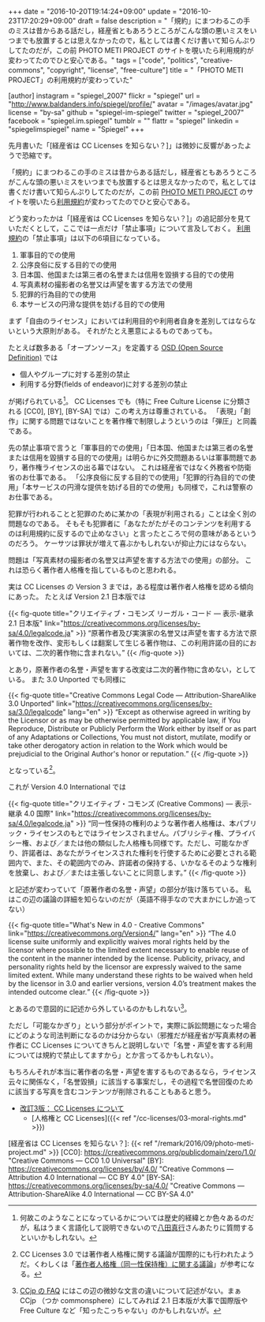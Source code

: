 +++
date = "2016-10-20T19:14:24+09:00"
update = "2016-10-23T17:20:29+09:00"
draft = false
description = "「規約」にまつわるこの手のミスは昔からある話だし，経産省ともあろうところがこんな頭の悪いミスをいつまでも放置するとは思えなかったので，私としては書くだけ書いて知らんぷりしてたのだが，この前 PHOTO METI PROJECT のサイトを覗いたら利用規約が変わってたのでひと安心である。"
tags = ["code", "politics", "creative-commons", "copyright", "license", "free-culture"]
title = "「PHOTO METI PROJECT」の利用規約が変わっていた"

[author]
  instagram = "spiegel_2007"
  flickr = "spiegel"
  url = "http://www.baldanders.info/spiegel/profile/"
  avatar = "/images/avatar.jpg"
  license = "by-sa"
  github = "spiegel-im-spiegel"
  twitter = "spiegel_2007"
  facebook = "spiegel.im.spiegel"
  tumblr = ""
  flattr = "spiegel"
  linkedin = "spiegelimspiegel"
  name = "Spiegel"
+++

先月書いた「[経産省は CC Licenses を知らない？]」は微妙に反響があったようで恐縮です。

「規約」にまつわるこの手のミスは昔からある話だし，経産省ともあろうところがこんな頭の悪いミスをいつまでも放置するとは思えなかったので，私としては書くだけ書いて知らんぷりしてたのだが，この前 [PHOTO METI PROJECT] のサイトを覗いたら[利用規約]が変わってたのでひと安心である。

どう変わったかは「[経産省は CC Licenses を知らない？]」の追記部分を見ていただくとして，ここでは一点だけ「禁止事項」について言及しておく。
[利用規約]の「禁止事項」は以下の6項目になっている。

1. 軍事目的での使用
2. 公序良俗に反する目的での使用
3. 日本国、他国または第三者の名誉または信用を毀損する目的での使用
4. 写真素材の撮影者の名誉又は声望を害する方法での使用
5. 犯罪的行為目的での使用
6. 本サービスの円滑な提供を妨げる目的での使用

まず「自由のライセンス」においては利用目的や利用者自身を差別してはならないという大原則がある。
それがたとえ悪意によるものであっても。

たとえば数多ある「オープンソース」を定義する [OSD (Open Source Definition)](http://www.opensource.jp/osd/osd-japanese.html "The Open Source Initiative: オープンソースの定義 日本語") では

- 個人やグループに対する差別の禁止
- 利用する分野(fields of endeavor)に対する差別の禁止

が掲げられている[^osd]。
CC Licenses でも（特に Free Culture License に分類される [CC0], [BY], [BY-SA] では）この考え方は尊重されている。
「表現」「創作」に関する問題ではないことを著作権で制限しようというのは「弾圧」と同義である。

[^osd]: 何故このようなことになっているかについては歴史的経緯とか色々あるのだが，私はうまく言語化して説明できないので[八田真行](http://www.mhatta.org/ "Masayuki Hatta a.k.a. mhatta")さんあたりに質問するといいかもしれない。

先の禁止事項で言うと「軍事目的での使用」「日本国、他国または第三者の名誉または信用を毀損する目的での使用」は明らかに外交問題あるいは軍事問題であり，著作権ライセンスの出る幕ではない。
これは経産省ではなく外務省や防衛省のお仕事である。
「公序良俗に反する目的での使用」「犯罪的行為目的での使用」「本サービスの円滑な提供を妨げる目的での使用」も同様で，これは警察のお仕事である。

犯罪が行われることと犯罪のために某かの「表現が利用される」ことは全く別の問題なのである。
そもそも犯罪者に「あなたがたがそのコンテンツを利用するのは利用規約に反するので止めなさい」と言ったところで何の意味があるというのだろう。
ケーサツは罪状が増えて喜ぶかもしれないが抑止力にはならない。

問題は「写真素材の撮影者の名誉又は声望を害する方法での使用」の部分。
これは恐らく著作者人格権を指しているものと思われる。

実は CC Licenses の Version 3 までは，ある程度は著作者人格権を認める傾向にあった。
たとえば Version 2.1 日本版では

{{< fig-quote title="クリエイティブ・コモンズ リーガル・コード — 表示-継承 2.1 日本版" link="https://creativecommons.org/licenses/by-sa/4.0/legalcode.ja" >}}
<q>原著作者及び実演家の名誉又は声望を害する方法で原著作物を改作、変形もしくは翻案して生じる著作物は、この利用許諾の目的においては、二次的著作物に含まれない。</q>
{{< /fig-quote >}}

とあり，原著作者の名誉・声望を害する改変は二次的著作物に含めない，としている。
また 3.0 Unported でも同様に

{{< fig-quote title="Creative Commons Legal Code — Attribution-ShareAlike 3.0 Unported" link="https://creativecommons.org/licenses/by-sa/3.0/legalcode" lang="en" >}}
<q>Except as otherwise agreed in writing by the Licensor or as may be otherwise permitted by applicable law, if You Reproduce, Distribute or Publicly Perform the Work either by itself or as part of any Adaptations or Collections, You must not distort, mutilate, modify or take other derogatory action in relation to the Work which would be prejudicial to the Original Author's honor or reputation.</q>
{{< /fig-quote >}}

となっている[^c2]。

[^c2]: CC Licenses 3.0 では著作者人格権に関する議論が国際的にも行われたようだ。くわしくは「[著作者人格権（同一性保持権）に関する議論](http://creativecommons.jp/2006/11/15/ccplv3-discussion/)」が参考になる。

これが Version 4.0 International では

{{< fig-quote title="クリエイティブ・コモンズ (Creative Commons) — 表示-継承 4.0 国際" link="https://creativecommons.org/licenses/by-sa/4.0/legalcode.ja" >}}
<q>同一性保持の権利のような著作者人格権は、本パブリック・ライセンスのもとではライセンスされません。パブリシティ権、プライバシー権、および／または他の類似した人格権も同様です。ただし、可能なかぎり、許諾者は、あなたがライセンスされた権利を行使するために必要とされる範囲内で、また、その範囲内でのみ、許諾者の保持する、いかなるそのような権利を放棄し、および／または主張しないことに同意します。</q>
{{< /fig-quote >}}

と記述が変わっていて「原著作者の名誉・声望」の部分が抜け落ちている。
私はこの辺の議論の詳細を知らないのだが（英語不得手なので大まかにしか追ってない）

{{< fig-quote title="What's New in 4.0 - Creative Commons" link="https://creativecommons.org/Version4/" lang="en" >}}
<q>The 4.0 license suite uniformly and explicitly waives moral rights held by the licensor where possible to the limited extent necessary to enable reuse of the content in the manner intended by the license. Publicity, privacy, and personality rights held by the licensor are expressly waived to the same limited extent. While many understand these rights to be waived when held by the licensor in 3.0 and earlier versions, version 4.0’s treatment makes the intended outcome clear.</q>
{{< /fig-quote >}}

とあるので意図的に記述から外しているのかもしれない[^faq]。

ただし「可能なかぎり」という部分がポイントで，実際に訴訟問題になった場合にどのような司法判断になるのかは分からない（邪推だが経産省が写真素材の著作者に CC Licenses についてきちんと説明しないで「名誉・声望を害する利用については規約で禁止してますから」とか言ってるかもしれない）。

[^faq]: [CCjp の FAQ](https://creativecommons.jp/faq/ "FAQ　よくある質問と回答 | クリエイティブ・コモンズ・ジャパン") にはこの辺の微妙な文言の違いについて記述がない。まぁ CCjp （つか commonsphere）にしてみれば 2.1 日本版が大事で国際版や Free Culture など「知ったこっちゃない」のかもしれないが。

もちろんそれが本当に著作者の名誉・声望を害するものであるなら，ライセンス云々に関係なく，「名誉毀損」に該当する事案だし，その過程で名誉回復のために該当する写真を含むコンテンツが削除されることもあると思う。

- [改訂3版： CC Licenses について](/cc-licenses/)
    - [人格権と CC Licenses]({{< ref "/cc-licenses/03-moral-rights.md" >}})

[PHOTO METI PROJECT]: https://photo.kankouyohou.com/
[利用規約]: https://photo.kankouyohou.com/terms.html "PHOTO METI PROJECT 利用規約"
[経産省は CC Licenses を知らない？]: {{< ref "/remark/2016/09/photo-meti-project.md" >}}
[CC0]: https://creativecommons.org/publicdomain/zero/1.0/ "Creative Commons — CC0 1.0 Universal"
[BY]: https://creativecommons.org/licenses/by/4.0/ "Creative Commons — Attribution 4.0 International — CC BY 4.0"
[BY-SA]: https://creativecommons.org/licenses/by-sa/4.0/ "Creative Commons — Attribution-ShareAlike 4.0 International — CC BY-SA 4.0"